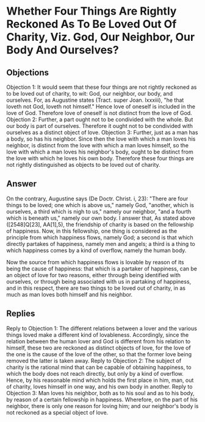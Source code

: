 # Whether Four Things Are Rightly Reckoned As To Be Loved Out Of Charity, Viz. God, Our Neighbor, Our Body And Ourselves?
## Objections
Objection 1: It would seem that these four things are not rightly reckoned as to be loved out of charity, to wit: God, our neighbor, our body, and ourselves. For, as Augustine states (Tract. super Joan. lxxxiii), "he that loveth not God, loveth not himself." Hence love of oneself is included in the love of God. Therefore love of oneself is not distinct from the love of God.
Objection 2: Further, a part ought not to be condivided with the whole. But our body is part of ourselves. Therefore it ought not to be condivided with ourselves as a distinct object of love.
Objection 3: Further, just as a man has a body, so has his neighbor. Since then the love with which a man loves his neighbor, is distinct from the love with which a man loves himself, so the love with which a man loves his neighbor's body, ought to be distinct from the love with which he loves his own body. Therefore these four things are not rightly distinguished as objects to be loved out of charity.
## Answer
On the contrary, Augustine says (De Doctr. Christ. i, 23): "There are four things to be loved; one which is above us," namely God, "another, which is ourselves, a third which is nigh to us," namely our neighbor, "and a fourth which is beneath us," namely our own body.
I answer that, As stated above ([2548]Q[23], AA[1],5), the friendship of charity is based on the fellowship of happiness. Now, in this fellowship, one thing is considered as the principle from which happiness flows, namely God; a second is that which directly partakes of happiness, namely men and angels; a third is a thing to which happiness comes by a kind of overflow, namely the human body.

Now the source from which happiness flows is lovable by reason of its being the cause of happiness: that which is a partaker of happiness, can be an object of love for two reasons, either through being identified with ourselves, or through being associated with us in partaking of happiness, and in this respect, there are two things to be loved out of charity, in as much as man loves both himself and his neighbor.
## Replies
Reply to Objection 1: The different relations between a lover and the various things loved make a different kind of lovableness. Accordingly, since the relation between the human lover and God is different from his relation to himself, these two are reckoned as distinct objects of love, for the love of the one is the cause of the love of the other, so that the former love being removed the latter is taken away.
Reply to Objection 2: The subject of charity is the rational mind that can be capable of obtaining happiness, to which the body does not reach directly, but only by a kind of overflow. Hence, by his reasonable mind which holds the first place in him, man, out of charity, loves himself in one way, and his own body in another.
Reply to Objection 3: Man loves his neighbor, both as to his soul and as to his body, by reason of a certain fellowship in happiness. Wherefore, on the part of his neighbor, there is only one reason for loving him; and our neighbor's body is not reckoned as a special object of love.